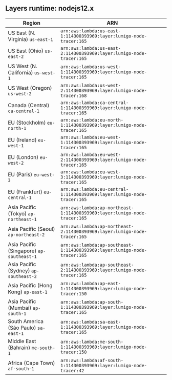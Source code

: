 Layers runtime: nodejs12.x
----
| Region | ARN |
| --- | --- |
|US East (N. Virginia)  `us-east-1`|`arn:aws:lambda:us-east-1:114300393969:layer:lumigo-node-tracer:165`|
|US East (Ohio)  `us-east-2`|`arn:aws:lambda:us-east-2:114300393969:layer:lumigo-node-tracer:165`|
|US West (N. California)  `us-west-1`|`arn:aws:lambda:us-west-1:114300393969:layer:lumigo-node-tracer:165`|
|US West (Oregon)  `us-west-2`|`arn:aws:lambda:us-west-2:114300393969:layer:lumigo-node-tracer:168`|
|Canada (Central)  `ca-central-1`|`arn:aws:lambda:ca-central-1:114300393969:layer:lumigo-node-tracer:165`|
|EU (Stockholm)  `eu-north-1`|`arn:aws:lambda:eu-north-1:114300393969:layer:lumigo-node-tracer:165`|
|EU (Ireland)  `eu-west-1`|`arn:aws:lambda:eu-west-1:114300393969:layer:lumigo-node-tracer:165`|
|EU (London)  `eu-west-2`|`arn:aws:lambda:eu-west-2:114300393969:layer:lumigo-node-tracer:165`|
|EU (Paris)  `eu-west-3`|`arn:aws:lambda:eu-west-3:114300393969:layer:lumigo-node-tracer:165`|
|EU (Frankfurt)  `eu-central-1`|`arn:aws:lambda:eu-central-1:114300393969:layer:lumigo-node-tracer:165`|
|Asia Pacific (Tokyo)  `ap-northeast-1`|`arn:aws:lambda:ap-northeast-1:114300393969:layer:lumigo-node-tracer:165`|
|Asia Pacific (Seoul)  `ap-northeast-2`|`arn:aws:lambda:ap-northeast-2:114300393969:layer:lumigo-node-tracer:165`|
|Asia Pacific (Singapore)  `ap-southeast-1`|`arn:aws:lambda:ap-southeast-1:114300393969:layer:lumigo-node-tracer:165`|
|Asia Pacific (Sydney)  `ap-southeast-2`|`arn:aws:lambda:ap-southeast-2:114300393969:layer:lumigo-node-tracer:165`|
|Asia Pacific (Hong Kong)  `ap-east-1`|`arn:aws:lambda:ap-east-1:114300393969:layer:lumigo-node-tracer:150`|
|Asia Pacific (Mumbai)  `ap-south-1`|`arn:aws:lambda:ap-south-1:114300393969:layer:lumigo-node-tracer:165`|
|South America (São Paulo)  `sa-east-1`|`arn:aws:lambda:sa-east-1:114300393969:layer:lumigo-node-tracer:165`|
|Middle East (Bahrain)  `me-south-1`|`arn:aws:lambda:me-south-1:114300393969:layer:lumigo-node-tracer:150`|
|Africa (Cape Town)  `af-south-1`|`arn:aws:lambda:af-south-1:114300393969:layer:lumigo-node-tracer:42`|

